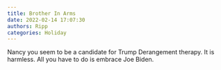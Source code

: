 ```yaml
---
title: Brother In Arms
date: 2022-02-14 17:07:30
authors: Ripp
categories: Holiday
---
```


 Nancy you seem to be a candidate for Trump Derangement therapy. It is harmless. All you have to do is embrace Joe Biden.